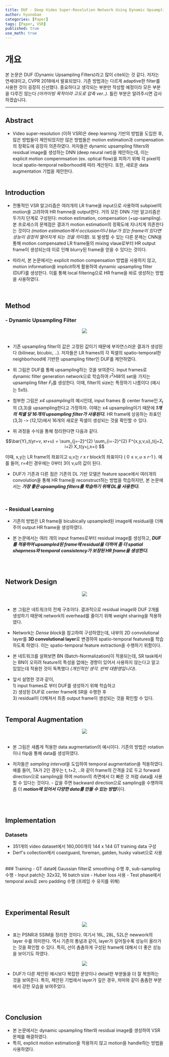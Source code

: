 ```yaml
---
title: DUF - Deep Video Super-Resolution Network Using Dynamic Upsampling Filters Without Explicit Motion Compensation
author: hyunobae
categories: [Paper]
tags: [Paper, VSR]
published: true
use_math: true
---
```


# 개요
본 논문은 DUF (Dynamic Upsampling Filters)라고 많이 cite되는 것 같다. 저자는 연세대이고, CVPR 2018에서 발표되었다. 기존 방법과는 다르게 adaptive한 filter를 사용한 것이 굉장히 신선했다. 중요하다고 생각되는 부분만 작성할 예정이라 모든 부분을 다루진 않는다 *(아카이빙 목적이라 고도로 압축 ver..)*. 틀린 부분은 알려주시면 감사하겠습니다.<br>

---

## Abstract
- Video super-resolution (이하 VSR)은 deep learning 기반의 방법을 도입한 후, 많은 방법들이 제안되었지만 많은 방법들은 motion estimation과 compensation의 정확도에 굉장히 의존하였다. 저자들은 dynamic upsampling filters와  residual image를 생성하는 DNN (deep neural net)을 제안하는데, 이는 explicit motion compenmsation (ex. optical flow)을 피하기 위해 각 pixel의 local spatio-temporal neiborhood에 따라 계산된다. 또한, 새로운 data augmentation 기법을 제안한다.
<br><br>
## Introduction
- 전통적인 VSR 알고리즘은 여러개의 LR frame을 input으로 사용하여 subpixel의 motion을 고려하여 HR framne을 output한다. 거의 모든 DNN 기반 알고리즘은 두가지 단계로 구성된다: motion estimation, compensation (+up-sampling). 본 프로세스의 문제점은 결과가 motion estimation의 정확도에 지나치게 의존한다는 것이다
*(motion estimation에서 occlusion이나 blur가 있는 frame이 있다면 성능이 굉장히 떨어지게 되는 것을 의미함)*. 또 발생할 수 있는 다른 문제는 CNN을 통해 motion compensated LR frame들의 mixing vlaue로부터 HR output frame이 생성되는데 이로 인해 blurry된 frame을 얻을 수 있다는 것이다. 

- 따라서, 본 논문에서는 explicit motion compensation 방법을 사용하지 않고, motion information을 implicit하게 활용하여 dynamic upsampling filter (DUF)를 생성한다. 이를 통해 local filtering으로 HR frame을  바로 생성하는 방법을 사용하였다.  
<br><br>  

## Method

### - Dynamic Upsampling Filter
<center><img src='https://user-images.githubusercontent.com/54826050/136738285-ea5ef9a0-7043-42f9-9a43-1892a75271ae.PNG'></center><br>

- 기존 upsampling filter의 값은 고정된 값이기 때문에 부자연스러운 결과가 생성된다 (bilinear, bicubic, ..). 저자들은 LR frames의 각 픽셀의 spatio-temporal한 neighborhood에 기반한 upsampling filter인 DUF를 제안하였다.

- 위 그림은 DUF를 통해 upsampling하는 것을 보여준다. Input frames로 dynamic filter generation network으로 학습하여 $r^2HW$의 set을 가지는 upsampling filter $F_t$를 생성한다. 이때, filter의 size는 특정하기 나름이다 (예시는 5x5). 
- 첨부한 그림은 *x4 upsampling*의 예시인데, input frames 중 center frame인 $X_t$의 (3,3)을 upsampling한다고 가정하자. 이때는 x4 upsampling이기 때문에 ***1개의 픽셀 당 16개의 upsampling filter가 사용된다.*** HR frame에 상응하는 좌표인 (3,3) -> (12,12)에서 16개의 새로운 픽셀이 생성되는 것을 확인할 수 있다.

- 위 과정을 수식을 통해 정리한다면 다음과 같다. 

$$\bar{Y}_t(yr+v, xr+u) = \sum_{j=-2}^{2} \sum_{i=-2}^{2} F^{x,y,v,u}_t(j+2, i+2) X_t(y+j,x+i) $$

이때, x,y는 LR frame의 좌표이고 u,v는 $r$ x $r$ block의 좌표이다
( 0 $\le$ $v,u$ $\le$ $r$-1 ). 예를 들어, r=4인 경우에는 0부터 3이 v,u의 값이 된다.

- DUF가 기존과 다른 점은 기존의 DL 기반 모델은 feature space에서 여러개의 convolution을 통해 HR frame을 reconstruct하는 방법을 학습하지만, 본 논문에서는 ***가장 좋은 upsampling filters를 학습하기 위해 DL을 사용한다.***
<br>

### - Residual Learning
- 기존의 방법은 LR frame을 bicubically upsampled된 image에 residual을 더해주어 output HR frame을 생성하였다. 

- 본 논문에서는 여러 개의 input frames로부터 residual image를 생성하고, ***DUF를 적용하여 upsampled된 frame에 residual을 더하여 좀 더  spatial shaprness와 temporal consistency가 보장된 HR frame을 생성한다.*** 
<br>
<br>

## Network Design

<center><img src='https://user-images.githubusercontent.com/54826050/136779762-5b6164ce-bd02-44c8-a4f5-945eaf2b9a88.png'></center><br>

- 본 그림은 네트워크의 전체 구조이다. 결과적으로 residual image와 DUF 2개를 생성하기 때문에 network의 overhead를 줄이기 위해 weight sharing을 적용하였다. 

- Network는 *Dense block*을 참고하여 구성하였는데, 내부의 2D convolutional layer를 **3D convolutional layer**로 변경하여 spatio-temporal features를 학습하도록 하였다. 이는 spatio-temporal feature extraction을 수행하기 위함이다.  

- 본 네트워크를 살펴보면 BN (Batch-Normalization)이 적용되는데, SR task에서는 BN이 오히려 feature의 특성을 없애는 경향이 있어서 사용하지 않는다고 알고 있었는데 적용한 것이 독특했다 *(개인적인 생각. 반박 대환영입니다)*. 

- 앞서 설명한 것과 같이, <br>1) input frames로 부터 DUF를 생성하기 위해 학습하고<br>2) 생성된 DUF로 center frame에 SR을 수행한 후<br> 3) residual이 더해져서  최종 output frame이 생성되는 것을 확인할 수 있다.
<br><br>

## Temporal Augmentation
<center><img src="https://user-images.githubusercontent.com/54826050/136781692-04636007-c467-4e46-adce-a2f0d7a9c8c7.png"></center>
<br>

- 본 그림은 새롭게 적용한 data augmentation의 예시이다. 기존의 방법은 rotation이나 flip을 통해 data를 생성하였다.

- 저자들은 *sampling interval*을 도입하여 temporal augmentation을 적용하였다. 예를 들어, TA가 2인 경우는 t, t+2, ..와 같이 frame의 간격을 2로 두고 forward direction으로 sampling을 하여 motion의 측면에서 더 빠른 것 처럼 data를 사용할 수 있다는 것이다. - 값을 주면 backward direction으로 sampling을 수행하여 좀 더 ***motion에 있어서 다양한 data를 만들 수 있는 방법***이다.

<br><br>

## Implementation
### Datasets
- 351개의 video dataset에서 160,000개의 144 x 144 GT training data 구성
- Derf's collection에서 coastguard, foreman, gatden, husky valset으로 사용
<br>
### Training
- GT data에 Gaussian filter로 smoothing 수행 후, sub-sampling 수행
- Input patch는 32x32, 16 batch size
- Huber loss 사용
- Test phase에서 temporal axis로 zero padding 수행 (프레임 수 유지를 위해)

<br><br>


## Experimental Result
<center><img src="https://user-images.githubusercontent.com/54826050/136784457-1f386d9f-58ed-40a5-a808-88014644e457.png"></center>

- 표는 PSNR과 SSIM을 정리한 것이다. 여기서 16L, 28L, 52L은 newwork의 layer 수를 의미한다. 역시 기존의 통념과 같이, layer가 깊어질수록 성능이 올라가는 것을 확인할 수 있다. 특히, 선이 촘촘하게 구성된 frame에 대해서 더 좋은 성능을 보이기도 하였다. <br>

<center><img src="https://user-images.githubusercontent.com/54826050/136784913-d0449dd9-3341-4a09-acc3-3d249df9a023.png"></center>

- DUF가 다른 제안된 예시보다 복잡한 문양이나 detail한 부분들을 더 잘 복원하는 것을 보여준다. 특히, 제안된 기법에서 layer가 깊은 경우, 처마와 같이 촘촘한 부분에서 강한 모습을 보여주었다.


<br><br>

## Conclusion
- 본 논문에서는 dynamic upsampling filter와 residual image를 생성하여 VSR 문제를 해결하였다.
- 특히, explicit motion estimation을 적용하지 않고 motion을 handle하는 방법을 사용하였다. 

























